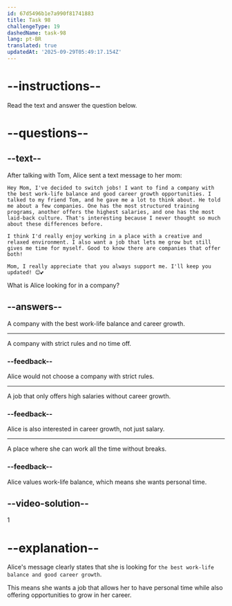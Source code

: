 ```yaml
---
id: 67d5496b1e7a990f81741883
title: Task 98
challengeType: 19
dashedName: task-98
lang: pt-BR
translated: true
updatedAt: '2025-09-29T05:49:17.154Z'
---
```


<!-- READING -->

# --instructions--

Read the text and answer the question below.

# --questions--

## --text--

After talking with Tom, Alice sent a text message to her mom:

`Hey Mom, I've decided to switch jobs! I want to find a company with the best work-life balance and good career growth opportunities. I talked to my friend Tom, and he gave me a lot to think about. He told me about a few companies. One has the most structured training programs, another offers the highest salaries, and one has the most laid-back culture. That's interesting because I never thought so much about these differences before.`

`I think I'd really enjoy working in a place with a creative and relaxed environment. I also want a job that lets me grow but still gives me time for myself. Good to know there are companies that offer both!`

`Mom, I really appreciate that you always support me. I'll keep you updated! 😊💕`

What is Alice looking for in a company?

## --answers--

A company with the best work-life balance and career growth.

---

A company with strict rules and no time off.

### --feedback--

Alice would not choose a company with strict rules.

---

A job that only offers high salaries without career growth.

### --feedback--

Alice is also interested in career growth, not just salary.

---

A place where she can work all the time without breaks.

### --feedback--

Alice values work-life balance, which means she wants personal time.

## --video-solution--

1

# --explanation--

Alice's message clearly states that she is looking for `the best work-life balance and good career growth`.

This means she wants a job that allows her to have personal time while also offering opportunities to grow in her career.
